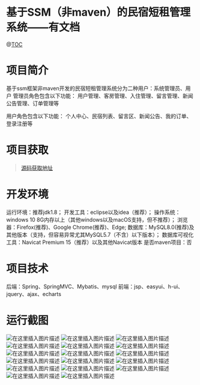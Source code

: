 # 基于SSM（非maven）的民宿短租管理系统——有文档

@[TOC](【C00107】基于SSM（非maven）的民宿短租管理系统——有文档)
# 项目简介
基于ssm框架非maven开发的民宿短租管理系统分为二种用户：系统管理员、用户
管理员角色包含以下功能： 
用户管理、客房管理、入住管理、留言管理、新闻公告管理、订单管理等

用户角色包含以下功能： 
个人中心、民宿列表、留言区、新闻公告、我的订单、登录注册等

 # 项目获取
> [源码获取地址](http://www.manoncode.cn/details?id=107)

 
# 开发环境

运行环境：推荐jdk1.8；
开发工具：eclipse以及idea（推荐）；
操作系统：windows 10 8G内存以上（其他windows以及macOS支持，但不推荐）；
浏览器：Firefox(推荐)、Google Chrome(推荐)、Edge;
数据库：MySQL8.0(推荐)及其他版本（支持，但容易异常尤其MySQL5.7（不含）以下版本）；
数据库可视化工具：Navicat Premium 15（推荐）以及其他Navicat版本
是否maven项目：否


 # 项目技术
 
后端：Spring、SpringMVC、Mybatis、mysql
前端：jsp、easyui、h-ui、jquery、ajax、echarts

 # 运行截图
 ![在这里插入图片描述](https://img-blog.csdnimg.cn/1d4af02e326840ee93fab75d98f3c6bd.png#pic_center)
![在这里插入图片描述](https://img-blog.csdnimg.cn/d992d0ec4dfd4c38b82927d5d6668ada.png#pic_center)
![在这里插入图片描述](https://img-blog.csdnimg.cn/c128605552454083a08c731de7608be8.png#pic_center)
![在这里插入图片描述](https://img-blog.csdnimg.cn/8c0d85ebbd014ec29e2070e2c9106e9a.png#pic_center)
![在这里插入图片描述](https://img-blog.csdnimg.cn/02a538bd2bb544b784d012b96c48d06f.png#pic_center)
![在这里插入图片描述](https://img-blog.csdnimg.cn/580b41d776a44ba88907f502fd082b2e.png#pic_center)
![在这里插入图片描述](https://img-blog.csdnimg.cn/aea45f0a80f84a6794fd9f08a3328e42.png#pic_center)
![在这里插入图片描述](https://img-blog.csdnimg.cn/7aa47e806e67409e968665cc3d4d6efa.png#pic_center)
![在这里插入图片描述](https://img-blog.csdnimg.cn/31d87c180be140108a9626b6afc5fc7c.png#pic_center)
![在这里插入图片描述](https://img-blog.csdnimg.cn/1985d0d274e74194bd254ae0a6247051.png#pic_center)
![在这里插入图片描述](https://img-blog.csdnimg.cn/c7d72e6a101242bd98b23981989d9b84.png#pic_center)
![在这里插入图片描述](https://img-blog.csdnimg.cn/142c729ff2a141fda8059d00fb5f4bff.png#pic_center)
![在这里插入图片描述](https://img-blog.csdnimg.cn/e11131ea865e4420b9c1720de5d6e24a.png#pic_center)
![在这里插入图片描述](https://img-blog.csdnimg.cn/a457e5077af3413f83b504cc67a08ce8.png#pic_center)
![在这里插入图片描述](https://img-blog.csdnimg.cn/3804327a07234e78990bc0096e618dfb.png#pic_center)
![在这里插入图片描述](https://img-blog.csdnimg.cn/b557723341a6494cac52a4b3b469f0d3.png#pic_center)
![在这里插入图片描述](https://img-blog.csdnimg.cn/0b3fb89874844390b531568a3ee35fdc.png#pic_center)

